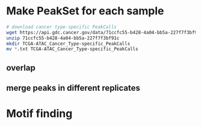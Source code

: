 # Make PeakSet for each sample
```bash
# download cancer type-specific PeakCalls
wget https://api.gdc.cancer.gov/data/71ccfc55-b428-4a04-bb5a-227f7f3bf91c
unzip 71ccfc55-b428-4a04-bb5a-227f7f3bf91c
mkdir TCGA-ATAC_Cancer_Type-specific_PeakCalls
mv *.txt TCGA-ATAC_Cancer_Type-specific_PeakCalls
```
## overlap
## merge peaks in different replicates
# Motif finding

<!--stackedit_data:
eyJoaXN0b3J5IjpbLTE1MTkzODI0MTYsLTM0MjE2MzcxLC0xOT
UxMDQzMDI3XX0=
-->